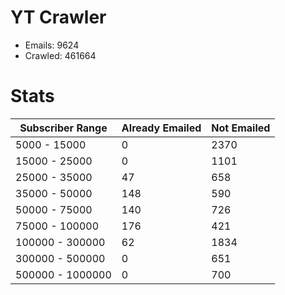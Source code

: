 # YT Crawler
- Emails: 9624
- Crawled: 461664

# Stats
| Subscriber Range  | Already Emailed | Not Emailed |
|-------|-------|-------|
| 5000 - 15000 | 0 | 2370 |
| 15000 - 25000 | 0 | 1101 |
| 25000 - 35000 | 47 | 658 |
| 35000 - 50000 | 148 | 590 |
| 50000 - 75000 | 140 | 726 |
| 75000 - 100000 | 176 | 421 |
| 100000 - 300000 | 62 | 1834 |
| 300000 - 500000 | 0 | 651 |
| 500000 - 1000000 | 0 | 700 |

